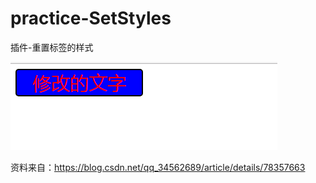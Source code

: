 # practice-SetStyles
插件-重置标签的样式


![效果](https://github.com/shikunping/images/blob/master/QQ%E5%9B%BE%E7%89%8720180620175620.png)







资料来自：https://blog.csdn.net/qq_34562689/article/details/78357663




